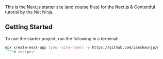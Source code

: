 This is the Next.js starter site (and course files) for the Next.js & Contentful tutorial by the Net Ninja.

## Getting Started

To use the starter project, run the following in a terminal:

```bash
npx create-next-app [your-site-name] -e https://github.com/iamshaunjp/next-contentful/tree/lesson-1-starter-site
```"# recipes" 
